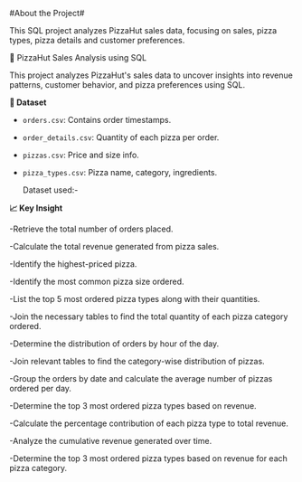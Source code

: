 #About the Project#

This SQL project analyzes PizzaHut sales data, focusing on sales, pizza types, pizza details and customer preferences.

 🍕 PizzaHut Sales Analysis using SQL

This project analyzes PizzaHut's sales data to uncover insights into revenue patterns, customer behavior, and pizza preferences using SQL.

**📁 Dataset** 

- `orders.csv`: Contains order timestamps.

- `order_details.csv`: Quantity of each pizza per order.

- `pizzas.csv`: Price and size info.

- `pizza_types.csv`: Pizza name, category, ingredients.

  Dataset used:-

**📈 Key Insight**

-Retrieve the total number of orders placed.

-Calculate the total revenue generated from pizza sales.

-Identify the highest-priced pizza.

-Identify the most common pizza size ordered.

-List the top 5 most ordered pizza types along with their quantities.

-Join the necessary tables to find the total quantity of each pizza category ordered.

-Determine the distribution of orders by hour of the day. 

-Join relevant tables to find the category-wise distribution of pizzas.

-Group the orders by date and calculate the average number of pizzas ordered per day.

-Determine the top 3 most ordered pizza types based on revenue.

-Calculate the percentage contribution of each pizza type to total revenue.

-Analyze the cumulative revenue generated over time.

-Determine the top 3 most ordered pizza types based on revenue for each pizza category.
